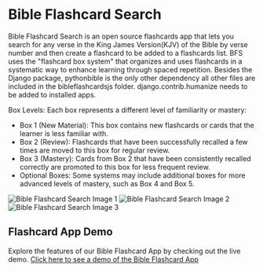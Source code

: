 # Bible Flashcard Search

Bible Flashcard Search is an open source flashcards app that lets you search for any verse in the King James Version(KJV) of the Bible by verse number and then create a flashcard to be added to a flashcards list.  BFS uses the "flashcard box system" that organizes and uses flashcards in a systematic way to enhance learning through spaced repetition.
Besides the Django package, pythonbible is the only other dependency all other files are included in the bibleflashcardsjs folder. django.contrib.humanize needs to be added to installed apps.  

Box Levels: Each box represents a different level of familiarity or mastery:

<ul><li>Box 1 (New Material): This box contains new flashcards or cards that the learner is less familiar with.</li>
<li>Box 2 (Review): Flashcards that have been successfully recalled a few times are moved to this box for regular review.</li>
<li>Box 3 (Mastery): Cards from Box 2 that have been consistently recalled correctly are promoted to this box for less frequent review.</li>
<li>Optional Boxes: Some systems may include additional boxes for more advanced levels of mastery, such as Box 4 and Box 5.</li>
</ul>

![Bible Flashcard Search Image 1](https://www.freesmartphoneapps.com/static/projects/images/bible-flashcard-search/bible-flashcard-search-screenshot1.png "Bible Flashcard Search Image 1")
![Bible Flashcard Search Image 2](https://www.freesmartphoneapps.com/static/projects/images/bible-flashcard-search/bible-flashcard-search-screenshot2.png "Bible Flashcard Search Image 2")
![Bible Flashcard Search Image 3](https://www.freesmartphoneapps.com/static/projects/images/bible-flashcard-search/bible-flashcard-search-screenshot3.png "Bible Flashcard Search Image 3")

## Flashcard App Demo 
Explore the features of our Bible Flashcard App by checking out the live demo. [Click here to see a demo of the Bible Flashcard App](https://www.freesmartphoneapps.com/biblefs/)
